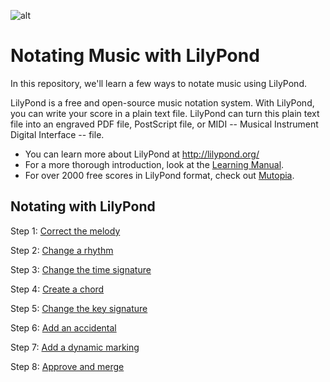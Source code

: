 ![alt](https://user-images.githubusercontent.com/16547949/66514083-15a13a00-eaa2-11e9-97d7-2d5c8a476624.png)
  
# Notating Music with LilyPond

In this repository, we'll learn a few ways to notate music using LilyPond.

LilyPond is a free and open-source music notation system. With LilyPond, you can write your score in a plain text file. LilyPond can turn this plain text file into an engraved PDF file, PostScript file, or MIDI -- Musical Instrument Digital Interface -- file.

- You can learn more about LilyPond at <http://lilypond.org/>
- For a more thorough introduction, look at the [Learning Manual](http://lilypond.org/doc/v2.18/Documentation/learning/index.html).
- For over 2000 free scores in LilyPond format, check out [Mutopia](https://www.mutopiaproject.org/).

## Notating with LilyPond

Step 1: [Correct the melody](https://github.com/Zi-Tao/notating-with-lilypond/pull/1)

Step 2: [Change a rhythm](https://github.com/Zi-Tao/notating-with-lilypond/pull/1)

Step 3: [Change the time signature](https://github.com/Zi-Tao/notating-with-lilypond/pull/1)

Step 4: [Create a chord](https://github.com/Zi-Tao/notating-with-lilypond/pull/1)

Step 5: [Change the key signature](https://github.com/Zi-Tao/notating-with-lilypond/pull/1)

Step 6: [Add an accidental](https://github.com/Zi-Tao/notating-with-lilypond/pull/1)

Step 7: [Add a dynamic marking](https://github.com/Zi-Tao/notating-with-lilypond/pull/1)

Step 8: [Approve and merge](https://github.com/Zi-Tao/notating-with-lilypond/pull/1)
